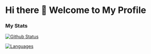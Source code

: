 # Hi there 👋 Welcome to My Profile

### My Stats

[![Github Status](https://github-readme-stats.vercel.app/api?username=pktkh35&count_private=true&theme=onedark&show_icons=true&hide_border=true&bg_color=f5f5f5)](https://github.com/pktkh35)

[![Languages](https://github-readme-stats.vercel.app/api/top-langs/?username=pktkh35&layout=compact&langs_count=100&hide_border=true&custom_title=Languages&bg_color=f5f5f5)](https://github.com/pktkh35)
<!--
**pktkh35/pktkh35** is a ✨ _special_ ✨ repository because its `README.md` (this file) appears on your GitHub profile.

Here are some ideas to get you started:

- 🔭 I’m currently working on ...
- 🌱 I’m currently learning ...
- 👯 I’m looking to collaborate on ...
- 🤔 I’m looking for help with ...
- 💬 Ask me about ...
- 📫 How to reach me: ...
- 😄 Pronouns: ...
- ⚡ Fun fact: ...
-->
